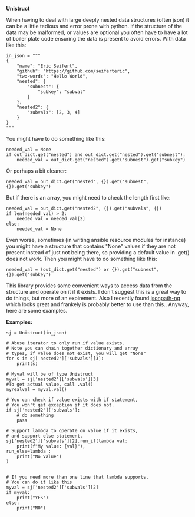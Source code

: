**Unistruct**

When having to deal with large deeply nested data structures (often json) it can be a little tedious and error prone with python. If the structure of the data may be malformed, or values are optional you often have to have a lot of boiler plate code ensuring the data is present to avoid errors. With data like this:
```
in_json = """
{
    "name": "Eric Seifert",
    "github": "https://github.com/seiferteric",
    "two-words": "Hello World",
    "nested": {
        "subnest": {
            "subkey": "subval"
        }
    },
    "nested2": {
        "subvals": [2, 3, 4]
    }
}
"""
```
You might have to do something like this:

```
needed_val = None
if out_dict.get("nested") and out_dict.get("nested").get("subnest"):
    needed_val = out_dict.get("nested").get("subnest").get("subkey")

```
Or perhaps a bit cleaner:
```
needed_val = out_dict.get("nested", {}).get("subnest", {}).get("subkey")
```
But if there is an array, you might need to check the length first like:
```
needed_val = out_dict.get("nested2", {}).get("subvals", {})
if len(needed_val) > 2:
    needed_val = needed_val[2]
else:
    needed_val = None
```

Even worse, sometimes (in writing ansible resource modules for instance) you might have a structure that contains "None" values if they are not present instead of just not being there, so providing a default value in .get() does not work. Then you might have to do something like this:
```
needed_val = (out_dict.get("nested") or {}).get("subnest", {}).get("subkey")
```

This library provides some convenient ways to access data from the structure and operate on it if it exists. I don't suggest this is a great way to do things, but more of an expirement. Also I recently found [jsonpath-ng](https://pypi.org/project/jsonpath-ng/) which looks great and frankely is probably better to use than this.. Anyway, here are some examples.

**Examples:**

```
sj = Unistruct(in_json)

# Abuse iterator to only run if value exists.
# Note you can chain together dictionary and array
# types, if value does not exist, you will get "None"
for s in sj['nested2']['subvals'][3]:
    print(s)

# Myval will be of type Unistruct
myval = sj['nested2']['subvals'][3]
#To get actual value, call .val()
myrealval = myval.val()

# You can check if value exists with if statement,
# You won't get exception if it does not.
if sj['nested2']['subvals']:
    # do something
    pass

# Support lambda to operate on value if it exists,
# and support else statement.
sj['nested2']['subvals'][2].run_if(lambda val: 
    print(f"My value: {val}"),
run_else=lambda :
    print("No Value")
)


# If you need more than one line that lambda supports,
# You can do it like this
myval = sj['nested2']['subvals'][2]
if myval:
    print("YES")
else:
    print("NO")

```
